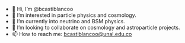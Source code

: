 - 👋 Hi, I’m @bcastiblancoo
- 👀 I’m interested in particle physics and cosmology.
- 🌱 I’m currently into neutrino and BSM physics.
- 💞️ I’m looking to collaborate on cosmology and astroparticle projects.
- 📫 How to reach me: bcastiblancoo@unal.edu.co

<!---
bcastiblancoo/bcastiblancoo is a ✨ special ✨ repository because its `README.md` (this file) appears on your GitHub profile.
You can click the Preview link to take a look at your changes.
--->
